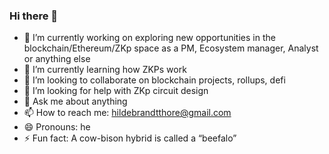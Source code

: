 ### Hi there 👋

- 🔭 I’m currently working on exploring new opportunities in the blockchain/Ethereum/ZKp space as a PM, Ecosystem manager, Analyst or anything else
- 🌱 I’m currently learning how ZKPs work
- 👯 I’m looking to collaborate on blockchain projects, rollups, defi
- 🤔 I’m looking for help with ZKp circuit design
- 💬 Ask me about anything
- 📫 How to reach me: hildebrandtthore@gmail.com
- 😄 Pronouns: he
- ⚡ Fun fact: A cow-bison hybrid is called a “beefalo”
